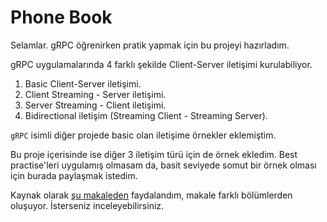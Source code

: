 # Phone Book

Selamlar. gRPC öğrenirken pratik yapmak için bu projeyi hazırladım. 

gRPC uygulamalarında 4 farklı şekilde Client-Server iletişimi kurulabiliyor.

1. Basic Client-Server iletişimi.
2. Client Streaming - Server iletişimi.
3. Server Streaming - Client iletişimi.
4. Bidirectional iletişim (Streaming Client - Streaming Server).

`gRPC` isimli diğer projede basic olan iletişime örnekler eklemiştim.

Bu proje içerisinde ise diğer 3 iletişim türü için de örnek ekledim. Best practise'leri uygulamış olmasam da, basit seviyede somut bir örnek olması için burada paylaşmak istedim.

Kaynak olarak [şu makaleden](https://medium.com/@lukastosic/part-2-grpc-its-fairly-simple-c-crud-example-f8ff3ce9bb85) faydalandım, makale farklı bölümlerden oluşuyor. İsterseniz inceleyebilirsiniz.
